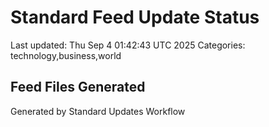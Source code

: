 # Standard Feed Update Status
Last updated: Thu Sep  4 01:42:43 UTC 2025
Categories: technology,business,world

## Feed Files Generated

Generated by Standard Updates Workflow

